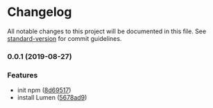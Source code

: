 # Changelog

All notable changes to this project will be documented in this file. See [standard-version](https://github.com/conventional-changelog/standard-version) for commit guidelines.

### 0.0.1 (2019-08-27)


### Features

* init npm ([8d69517](https://github.com/eddybrando/lumen-amazon-pa-api/commit/8d69517))
* install Lumen ([5678ad9](https://github.com/eddybrando/lumen-amazon-pa-api/commit/5678ad9))
